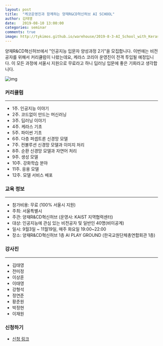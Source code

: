 ```yaml
---
layout: post
title:  "케코운영진과 함께하는 양재R&CD혁신허브 AI SCHOOL"
author: 김태영
date:   2019-08-10 13:00:00
categories: seminar
comments: true
image: http://tykimos.github.io/warehouse/2019-8-3-AI_School_with_KerasKorea_title.png
---
```


양재R&CD혁신허브에서 "인공지능 입문자 양성과정 2기"을 모집합니다. 이번에는 비전공자를 위해서 커리큘럼이 나왔는데요, 케라스 코리아 운영진이 전격 투입될 예정입니다. 이 모든 과정에 서울시 지원으로 무료라고 하니 딥러닝 입문에 좋은 기회라고 생각합니다.

![img](http://tykimos.github.io/warehouse/2019-8-3-AI_School_with_KerasKorea_title.png)

### 커리큘럼
---

* 1주. 인공지능 이야기
* 2주. 코드없이 만드는 머신러닝
* 3주. 딥러닝 이야기
* 4주. 케라스 기초
* 5주. 파이썬 기초
* 6주. 다층 퍼셉트론 신경망 모델
* 7주. 컨볼루션 신경망 모델과 이미지 처리
* 8주. 순환 신경망 모델과 자연어 처리
* 9주. 생성 모델
* 10주. 강화학습 분야
* 11주. 응용 모델
* 12주. 모델 서비스 배포

### 교육 정보
---

* 참가비용: 무료 (100% 서울시 지원)
* 주최: 서울특별시
* 주관: 양재R&CD혁신허브 (운영사: KAIST 지역협력센터)
* 대상: 인공지능에 관심 있는 비전공자 및 일반인 40명(비이공계)
* 일시: 9월3일 ~ 11월19일, 매주 화요일 19:00~22:00
* 장소: 양재R&CD혁신허브 1층 AI PLAY GROUND (한국교원단체총연합회관 1층)

### 강사진
---

* 김태영
* 전미정
* 이상훈
* 이태영
* 강형석
* 정연준
* 황준원
* 박정현
* 이재원

### 신청하기

* [신청 링크](http://yangjaehub.com/newsinfo/notices/?uid=146&mod=document&pageid=1&fbclid=IwAR0spmjNTitm3BuH3gqqpw--UeTxCYz57RrJgLVjXyc1qffQNqoaqgYnqaI)
